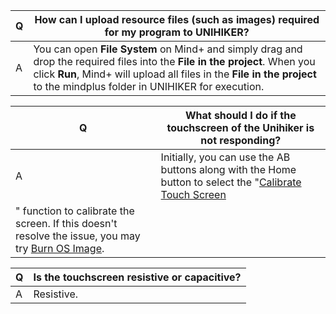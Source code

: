| **Q** | **How can I upload resource files (such as images) required for my program to UNIHIKER?** |
| --- | --- |
| A | You can open **File System** on Mind+ and simply drag and drop the required files into the **File in the project**. When you click **Run**, Mind+ will upload all files in the **File in the project** to the mindplus folder in UNIHIKER for execution. |

| **Q** | **What should I do if the touchscreen of the Unihiker is not responding?** |
| --- | --- |
| A | Initially, you can use the AB buttons along with the Home button to select the "[Calibrate Touch Screen](https://www.unihiker.com/wiki/homemenu)
" function to calibrate the screen. If this doesn't resolve the issue, you may try [Burn OS Image](https://www.unihiker.com/wiki/burner). |

| **Q** | **Is the touchscreen resistive or capacitive?** |
| --- | --- |
| A | Resistive. |

